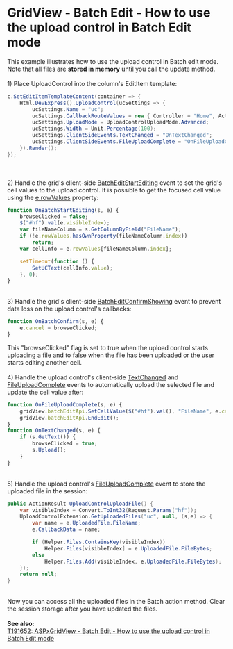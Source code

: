 # GridView - Batch Edit - How to use the upload control in Batch Edit mode


This example illustrates how to use the upload control in Batch edit mode. Note that all files are <strong>stored in memory</strong> until you call the update method.<br /><br />1) Place UploadControl into the column's EditItem template:<br />


```cs
c.SetEditItemTemplateContent(container => {
    Html.DevExpress().UploadControl(ucSettings => {
        ucSettings.Name = "uc";
        ucSettings.CallbackRouteValues = new { Controller = "Home", Action = "UploadControlUploadFile" };
        ucSettings.UploadMode = UploadControlUploadMode.Advanced;
        ucSettings.Width = Unit.Percentage(100);
        ucSettings.ClientSideEvents.TextChanged = "OnTextChanged";
        ucSettings.ClientSideEvents.FileUploadComplete = "OnFileUploadComplete";
    }).Render();
});
```


<br /><br />2) Handle the grid's client-side <a href="https://help.devexpress.com/#AspNet/DevExpressWebASPxGridViewScriptsASPxClientGridView_BatchEditStartEditingtopic">BatchEditStartEditing</a> event to set the grid's cell values to the upload control. It is possible to get the focused cell value using the <a href="https://help.devexpress.com/#AspNet/DevExpressWebASPxGridViewScriptsASPxClientGridViewBatchEditStartEditingEventArgs_rowValuestopic">e.rowValues</a> property:<br />


```js
function OnBatchStartEditing(s, e) {
    browseClicked = false;
    $("#hf").val(e.visibleIndex);
    var fileNameColumn = s.GetColumnByField("FileName");
    if (!e.rowValues.hasOwnProperty(fileNameColumn.index))
        return;
    var cellInfo = e.rowValues[fileNameColumn.index];

    setTimeout(function () {
        SetUCText(cellInfo.value);
    }, 0);
}
```


<br />3) Handle the grid's client-side <a href="https://documentation.devexpress.com/#AspNet/DevExpressWebScriptsASPxClientGridView_BatchEditConfirmShowingtopic">BatchEditConfirmShowing</a> event to prevent data loss on the upload control's callbacks:<br />


```js
function OnBatchConfirm(s, e) {
    e.cancel = browseClicked;
}
```


This "browseClicked" flag is set to true when the upload control starts uploading a file and to false when the file has been uploaded or the user starts editing another cell.<br /><br />4) Handle the upload control's client-side <a href="https://documentation.devexpress.com/#AspNet/DevExpressWebScriptsASPxClientUploadControl_TextChangedtopic">TextChanged</a> and <a href="https://documentation.devexpress.com/#AspNet/DevExpressWebScriptsASPxClientUploadControl_FileUploadCompletetopic">FileUploadComplete</a> events to automatically upload the selected file and update the cell value after:<br />


```js
function OnFileUploadComplete(s, e) {
    gridView.batchEditApi.SetCellValue($("#hf").val(), "FileName", e.callbackData);
    gridView.batchEditApi.EndEdit();
}
function OnTextChanged(s, e) {
    if (s.GetText()) {
        browseClicked = true;
        s.Upload();
    }
}

```


<br />5) Handle the upload control's <a href="https://documentation.devexpress.com/#AspNet/DevExpressWebASPxUploadControl_FileUploadCompletetopic">FileUploadComplete</a> event to store the uploaded file in the session:<br />


```cs
public ActionResult UploadControlUploadFile() {            
    var visibleIndex = Convert.ToInt32(Request.Params["hf"]);
    UploadControlExtension.GetUploadedFiles("uc", null, (s,e) => {
        var name = e.UploadedFile.FileName;
        e.CallbackData = name;

        if (Helper.Files.ContainsKey(visibleIndex))
            Helper.Files[visibleIndex] = e.UploadedFile.FileBytes;
        else
            Helper.Files.Add(visibleIndex, e.UploadedFile.FileBytes);
    });
    return null;
}
```


<br />Now you can access all the uploaded files in the Batch action method. Clear the session storage after you have updated the files.<br /><br /><strong>See also:</strong><br /><a href="https://www.devexpress.com/Support/Center/p/T191652">T191652: ASPxGridView - Batch Edit - How to use the upload control in Batch Edit mode</a>

<br/>



